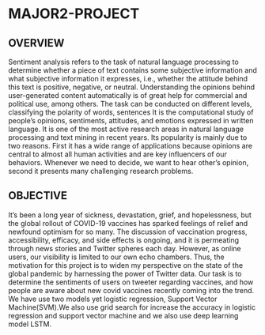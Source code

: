 # MAJOR2-PROJECT
 ## OVERVIEW
 Sentiment analysis refers to the task of natural language processing to determine whether a piece of text contains some subjective information and what subjective information it expresses, i.e., whether the attitude behind this text is positive, negative, or neutral. Understanding the opinions behind user-generated content automatically is of great help for commercial and political use, among others. The task can be conducted on different levels, classifying the polarity of words, sentences It is the computational study of people’s opinions, sentiments, attitudes, and emotions expressed in written language. It is one of the most active research areas in natural language processing and text mining in recent years. Its popularity is mainly due to two reasons. First it has a wide range of applications because opinions are central to almost all human activities and are key influencers of our behaviors. Whenever we need to decide, we want to hear other’s opinion, second it presents many challenging research problems.
 
 ## OBJECTIVE 
 It’s been a long year of sickness, devastation, grief, and hopelessness, but the global rollout of COVID-19 vaccines has sparked feelings of relief and newfound optimism for so many. The discussion of vaccination progress, accessibility, efficacy, and side effects is ongoing, and it is permeating through news stories and Twitter spheres each day. However, as online users, our visibility is limited to our own echo chambers. Thus, the motivation for this project is to widen my perspective on the state of the global pandemic by harnessing the power of Twitter data. Our task is to determine the sentiments of users on tweeter regarding vaccines, and how people are aware about new covid vaccines recently coming into the trend. We have use two models yet logistic regression, Support Vector Machine(SVM).We also use grid search for increase the accuracy in logistic regression and support vector machine and we also use deep learning model LSTM.
 
 
